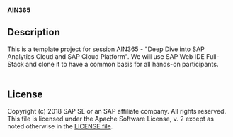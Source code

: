 #### AIN365

## Description

This is a template project for session AIN365 - "Deep Dive into SAP Analytics Cloud and SAP Cloud Platform". We will use SAP Web IDE Full-Stack and clone it to have a common basis for all hands-on participants.<br><br>

## License

Copyright (c) 2018 SAP SE or an SAP affiliate company. All rights reserved.
This file is licensed under the Apache Software License, v. 2 except as noted otherwise in the [LICENSE file](LICENSE).
